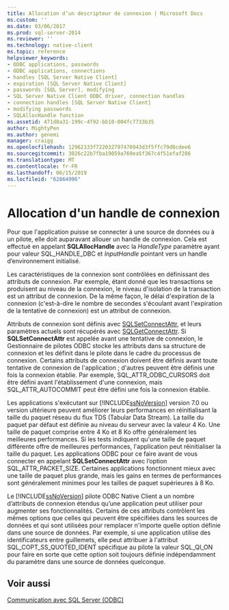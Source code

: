 ```yaml
---
title: Allocation d’un descripteur de connexion | Microsoft Docs
ms.custom: ''
ms.date: 03/06/2017
ms.prod: sql-server-2014
ms.reviewer: ''
ms.technology: native-client
ms.topic: reference
helpviewer_keywords:
- ODBC applications, passwords
- ODBC applications, connections
- handles [SQL Server Native Client]
- expiration [SQL Server Native Client]
- passwords [SQL Server], modifying
- SQL Server Native Client ODBC driver, connection handles
- connection handles [SQL Server Native Client]
- modifying passwords
- SQLAllocHandle function
ms.assetid: 471d8a31-199c-4f92-bb10-004fc7733b35
author: MightyPen
ms.author: genemi
manager: craigg
ms.openlocfilehash: 12962333f722032797470943d3f5ffc79d0cdee6
ms.sourcegitcommit: 3026c22b7fba19059a769ea5f367c4f51efaf286
ms.translationtype: MT
ms.contentlocale: fr-FR
ms.lasthandoff: 06/15/2019
ms.locfileid: "62864996"
---
```

# <a name="allocating-a-connection-handle"></a>Allocation d'un handle de connexion
  Pour que l'application puisse se connecter à une source de données ou à un pilote, elle doit auparavant allouer un handle de connexion. Cela est effectué en appelant **SQLAllocHandle** avec la *HandleType* paramètre ayant pour valeur SQL_HANDLE_DBC et *InputHandle* pointant vers un handle d’environnement initialisé.  
  
 Les caractéristiques de la connexion sont contrôlées en définissant des attributs de connexion. Par exemple, étant donné que les transactions se produisent au niveau de la connexion, le niveau d'isolation de la transaction est un attribut de connexion. De la même façon, le délai d'expiration de la connexion (c'est-à-dire le nombre de secondes s'écoulant avant l'expiration de la tentative de connexion) est un attribut de connexion.  
  
 Attributs de connexion sont définis avec [SQLSetConnectAttr](../native-client-odbc-api/sqlsetconnectattr.md), et leurs paramètres actuels sont récupérés avec [SQLGetConnectAttr](../native-client-odbc-api/sqlgetconnectattr.md). Si **SQLSetConnectAttr** est appelée avant une tentative de connexion, le Gestionnaire de pilotes ODBC stocke les attributs dans sa structure de connexion et les définit dans le pilote dans le cadre du processus de connexion. Certains attributs de connexion doivent être définis avant toute tentative de connexion de l'application ; d'autres peuvent être définis une fois la connexion établie. Par exemple, SQL_ATTR_ODBC_CURSORS doit être défini avant l'établissement d'une connexion, mais SQL_ATTR_AUTOCOMMIT peut être défini une fois la connexion établie.  
  
 Les applications s'exécutant sur [!INCLUDE[ssNoVersion](../../includes/ssnoversion-md.md)] version 7.0 ou version ultérieure peuvent améliorer leurs performances en réinitialisant la taille du paquet réseau du flux TDS (Tabular Data Stream). La taille du paquet par défaut est définie au niveau du serveur avec la valeur 4 Ko. Une taille de paquet comprise entre 4 Ko et 8 Ko offre généralement les meilleures performances. Si les tests indiquent qu'une taille de paquet différente offre de meilleures performances, l'application peut réinitialiser la taille du paquet. Les applications ODBC pour ce faire avant de vous connecter en appelant **SQLSetConnectAttr** avec l’option SQL_ATTR_PACKET_SIZE. Certaines applications fonctionnent mieux avec une taille de paquet plus grande, mais les gains en termes de performances sont généralement minimes pour les tailles de paquet supérieures à 8 Ko.  
  
 Le [!INCLUDE[ssNoVersion](../../includes/ssnoversion-md.md)] pilote ODBC Native Client a un nombre d’attributs de connexion étendus qu’une application peut utiliser pour augmenter ses fonctionnalités. Certains de ces attributs contrôlent les mêmes options que celles qui peuvent être spécifiées dans les sources de données et qui sont utilisées pour remplacer n'importe quelle option définie dans une source de données. Par exemple, si une application utilise des identificateurs entre guillemets, elle peut attribuer à l'attribut SQL_COPT_SS_QUOTED_IDENT spécifique au pilote la valeur SQL_QI_ON pour faire en sorte que cette option soit toujours définie indépendamment du paramètre dans une source de données quelconque.  
  
## <a name="see-also"></a>Voir aussi  
 [Communication avec SQL Server &#40;ODBC&#41;](communicating-with-sql-server-odbc.md)  
  
  
